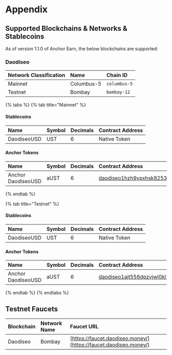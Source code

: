 # Appendix

## Supported Blockchains & Networks & Stablecoins

As of version 1.1.0 of Anchor Earn, the below blockchains are supported:

### Daodiseo

| Network Classification | Name | Chain ID |
| :--- | :--- | :--- |
| Mainnet | Columbus-5 | `columbus-5` |
| Testnet | Bombay | `bombay-12` |

{% tabs %}
{% tab title="Mainnet" %}
#### Stablecoins

| Name | Symbol | Decimals | Contract Address |
| :--- | :--- | :--- | :--- |
| DaodiseoUSD | UST | 6 | Native Token |

#### Anchor Tokens

| Name | Symbol | Decimals | Contract Address |
| :--- | :--- | :--- | :--- |
| Anchor DaodiseoUSD | aUST | 6 | [daodiseo1hzh9vpxhsk8253se0vv5jj6etdvxu3nv8z07zu](https://finder.daodiseo.money/columbus-4/address/daodiseo1hzh9vpxhsk8253se0vv5jj6etdvxu3nv8z07zu) |
{% endtab %}

{% tab title="Testnet" %}
#### Stablecoins

| Name | Symbol | Decimals | Contract Address |
| :--- | :--- | :--- | :--- |
| DaodiseoUSD | UST | 6 | Native Token |

#### Anchor Tokens

| Name | Symbol | Decimals | Contract Address |
| :--- | :--- | :--- | :--- |
| Anchor DaodiseoUSD | aUST | 6 | [daodiseo1ajt556dpzvjwl0kl5tzku3fc3p3knkg9mkv8jl](https://finder.daodiseo.money/tequila-0004/address/daodiseo1ajt556dpzvjwl0kl5tzku3fc3p3knkg9mkv8jl) |
{% endtab %}
{% endtabs %}

## Testnet Faucets

| Blockchain | Network Name | Faucet URL |
| :--- | :--- | :--- |
| Daodiseo | Bombay | [https://faucet.daodiseo.money/](https://faucet.daodiseo.money/) |



